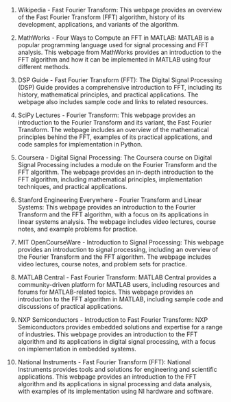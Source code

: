 

1. Wikipedia - Fast Fourier Transform: This webpage provides an overview of the Fast Fourier Transform (FFT) algorithm, history of its development, applications, and variants of the algorithm. 

2. MathWorks - Four Ways to Compute an FFT in MATLAB: MATLAB is a popular programming language used for signal processing and FFT analysis. This webpage from MathWorks provides an introduction to the FFT algorithm and how it can be implemented in MATLAB using four different methods. 

3. DSP Guide - Fast Fourier Transform (FFT): The Digital Signal Processing (DSP) Guide provides a comprehensive introduction to FFT, including its history, mathematical principles, and practical applications. The webpage also includes sample code and links to related resources. 

4. SciPy Lectures - Fourier Transform: This webpage provides an introduction to the Fourier Transform and its variant, the Fast Fourier Transform. The webpage includes an overview of the mathematical principles behind the FFT, examples of its practical applications, and code samples for implementation in Python. 

5. Coursera - Digital Signal Processing: The Coursera course on Digital Signal Processing includes a module on the Fourier Transform and the FFT algorithm. The webpage provides an in-depth introduction to the FFT algorithm, including mathematical principles, implementation techniques, and practical applications. 

6. Stanford Engineering Everywhere - Fourier Transform and Linear Systems: This webpage provides an introduction to the Fourier Transform and the FFT algorithm, with a focus on its applications in linear systems analysis. The webpage includes video lectures, course notes, and example problems for practice. 

7. MIT OpenCourseWare - Introduction to Signal Processing: This webpage provides an introduction to signal processing, including an overview of the Fourier Transform and the FFT algorithm. The webpage includes video lectures, course notes, and problem sets for practice. 

8. MATLAB Central - Fast Fourier Transform: MATLAB Central provides a community-driven platform for MATLAB users, including resources and forums for MATLAB-related topics. This webpage provides an introduction to the FFT algorithm in MATLAB, including sample code and discussions of practical applications. 

9. NXP Semiconductors - Introduction to Fast Fourier Transform: NXP Semiconductors provides embedded solutions and expertise for a range of industries. This webpage provides an introduction to the FFT algorithm and its applications in digital signal processing, with a focus on implementation in embedded systems. 

10. National Instruments - Fast Fourier Transform (FFT): National Instruments provides tools and solutions for engineering and scientific applications. This webpage provides an introduction to the FFT algorithm and its applications in signal processing and data analysis, with examples of its implementation using NI hardware and software.
